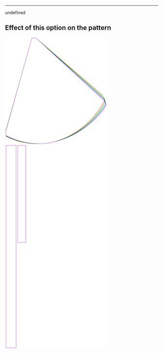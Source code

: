 ---

undefined


## Effect of this option on the pattern
![This image shows the effect of this option by superimposing several variants that have a different value for this option](bee_highbustwidth_sample.svg "Effect of this option on the pattern")